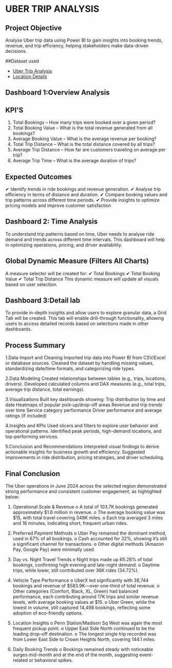 # UBER TRIP ANALYSIS
## Project Objective
Analyse Uber trip data using Power BI to gain insights into booking trends, revenue, and trip efficiency, helping stakeholders make data-driven decisions.

##Dataset used
- <a href="https://github.com/tanviakedar/Data-analysis-Dashboard/blob/main/Location%20Table.xlsx">Uber Trip Analysis</a>
- <a href="https://github.com/tanviakedar/Data-analysis-Dashboard/blob/main/Location%20Table.xlsx">Location Details</a>

## Dashboard 1:Overview Analysis

## KPI'S
1.	Total Bookings – How many trips were booked over a given period?
2.	Total Booking Value – What is the total revenue generated from all bookings?
3.	Average Booking Value – What is the average revenue per booking?
4.	Total Trip Distance – What is the total distance covered by all trips?
5.	Average Trip Distance – How far are customers traveling on average per trip?
6.	Average Trip Time – What is the average duration of trips?

## Expected Outcomes
✔ Identify trends in ride bookings and revenue generation.
✔ Analyse trip efficiency in terms of distance and duration.
✔ Compare booking values and trip patterns across different time periods.
✔ Provide insights to optimize pricing models and improve customer satisfaction

## Dashboard 2: Time Analysis
To understand trip patterns based on time, Uber needs to analyse ride demand and trends across different time intervals. This dashboard will help in optimizing operations, pricing, and driver availability.

## Global Dynamic Measure (Filters All Charts)
A measure selector will be created for:
✔ Total Bookings
✔ Total Booking Value
✔ Total Trip Distance
This dynamic measure will update all visuals based on user selection.

## Dashboard 3:Detail lab
To provide in-depth insights and allow users to explore granular data, a Grid Tab will be created. This tab will enable drill-through functionality, allowing users to access detailed records based on selections made in other dashboards.

## Process Summary

1.Data Import and Cleaning
Imported trip data into Power BI from CSV/Excel or database sources.
Cleaned the dataset by handling missing values, standardizing date/time formats, and categorizing ride types.

2.Data Modeling
Created relationships between tables (e.g., trips, locations, drivers).
Developed calculated columns and DAX measures (e.g., total trips, average trip distance, total earnings).

3.Visualizations
Built key dashboards showing:
Trip distribution by time and date
Heatmaps of popular pick-up/drop-off areas
Revenue and trip trends over time
Service category performance
Driver performance and average ratings (if included)

4.Insights and KPIs
Used slicers and filters to explore user behavior and operational patterns.
Identified peak periods, high-demand locations, and top-performing services.

5.Conclusion and Recommendations
Interpreted visual findings to derive actionable insights for business growth and efficiency.
Suggested improvements in ride distribution, pricing strategies, and driver scheduling.

## Final Conclusion
The Uber operations in June 2024 across the selected region demonstrated strong performance and consistent customer engagement, as highlighted below:
1.	Operational Scale & Revenue
o	A total of 103.7K bookings generated approximately $1.6 million in revenue.
o	The average booking value was $15, with total travel covering 349K miles.
o	Each trip averaged 3 miles and 16 minutes, indicating short, frequent urban rides.

2.	Preferred Payment Methods
o	Uber Pay remained the dominant method, used in 67% of all bookings.
o	Cash accounted for 32%, showing it’s still a significant channel for transactions.
o	Other digital methods (Amazon Pay, Google Pay) were minimally used.

3.	Day vs. Night Travel Trends
o	Night trips made up 65.28% of total bookings, confirming high evening and late-night demand.
o	Daytime trips, while lower, still contributed over 36K rides (34.72%).

4.	Vehicle Type Performance
o	UberX led significantly with 38,744 bookings and revenue of $583.9K—over one-third of total revenue.
o	Other categories (Comfort, Black, XL, Green) had balanced performance, each contributing around 17K trips and similar revenue levels, with average booking values at $15.
o	Uber Green, while the lowest in volume, still captured 14,498 bookings, reflecting some adoption of eco-friendly options.

5.	Location Insights
o	Penn Station/Madison Sq West was again the most frequent pickup point.
o	Upper East Side North continued to be the leading drop-off destination.
o	The longest single trip recorded was from Lower East Side to Crown Heights North, covering 144.1 miles.
7.	Daily Booking Trends
o	Bookings remained steady with noticeable surges mid-month and at the end of the month, suggesting event-related or behavioral spikes.

